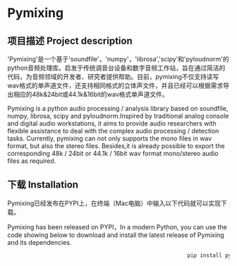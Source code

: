 # Pymixing
## 项目描述 Project description

'Pymixing'是一个基于'soundfile'，'numpy'，'librosa','scipy'和'pyloudnorm'的python音频处理库。启发于传统调音台设备和数字音频工作站，旨在通过简洁的代码，为音频领域的开发者、研究者提供帮助。目前，pymixing不仅支持读写wav格式的单声道文件，还支持相同格式的立体声文件，并且已经可以根据需求导出相应的48k&24bit或44.1k&16bit的wav格式单声道文件。

Pymixing is a python audio processing / analysis library based on soundfile, numpy, librosa, scipy and pyloudnorm.Inspired by traditional analog console and digital audio workstations, it aims to provide audio researchers with flexible assistance to deal with the complex audio processing / detection tasks. Currently, pymixing can not only supports the mono files in wav format, but also the stereo files. Besides,it is already possible to export the corresponding 48k / 24bit or 44.1k / 16bit wav format mono/stereo audio files as required.

## 下载 Installation

Pymixing已经发布在PYPI上，在终端（Mac电脑）中输入以下代码就可以实现下载。

Pymixing has been released on PYPI，In a modern Python, you can use the code showing below to download and install the latest release of Pymixing and its dependencies. 

~~~python
                                                         pip install pymixing
~~~

##
